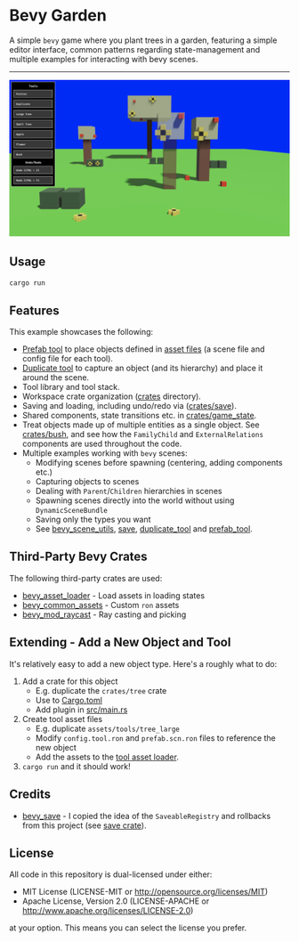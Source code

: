 # Bevy Garden

A simple `bevy` game where you plant trees in a garden, featuring a simple editor interface, common patterns
regarding state-management and multiple examples for interacting with bevy scenes.

---

![Example Screenshot Image](./images/screenshot.png)

## Usage

```shell
cargo run
```

## Features

This example showcases the following:

* [Prefab tool](crates/prefab_tool/src) to place objects defined in [asset files](assets/tools) (a scene file and
  config file for each tool).
* [Duplicate tool](crates/duplicate_tool/src) to capture an object (and its hierarchy) and place it around the scene.
* Tool library and tool stack.
* Workspace crate organization ([crates](crates) directory).
* Saving and loading, including undo/redo via ([crates/save](crates/save/src)).
* Shared components, state transitions etc. in [crates/game_state](crates/game_state/src).
* Treat objects made up of multiple entities as a single object. See [crates/bush](crates/bush/src), and see how the
  `FamilyChild` and `ExternalRelations` components are used throughout the code.
* Multiple examples working with `bevy` scenes:
  * Modifying scenes before spawning (centering, adding components etc.)
  * Capturing objects to scenes
  * Dealing with `Parent`/`Children` hierarchies in scenes
  * Spawning scenes directly into the world without using `DynamicSceneBundle`
  * Saving only the types you want
  * See [bevy_scene_utils](crates/bevy_scene_utils/src), [save](crates/save/src),
    [duplicate_tool](crates/duplicate_tool/src) and [prefab_tool](crates/prefab_tool/src/commands.rs).

## Third-Party Bevy Crates

The following third-party crates are used:

- [bevy_asset_loader](https://github.com/NiklasEi/bevy_asset_loader) - Load assets in loading states
- [bevy_common_assets](https://github.com/NiklasEi/bevy_common_assets) - Custom `ron` assets
- [bevy_mod_raycast](https://github.com/aevyrie/bevy_mod_raycast) - Ray casting and picking 

## Extending - Add a New Object and Tool

It's relatively easy to add a new object type. Here's a roughly what to do:

1. Add a crate for this object
   - E.g. duplicate the `crates/tree` crate
   - Use to [Cargo.toml](Cargo.toml)
   - Add plugin in [src/main.rs](src/main.rs)
2. Create tool asset files
   - E.g. duplicate `assets/tools/tree_large`
   - Modify `config.tool.ron` and `prefab.scn.ron` files to reference the new object
   - Add the assets to the [tool asset loader](src/game/tool_loader.rs).
3. `cargo run` and it should work!

## Credits

- [bevy_save](https://github.com/hankjordan/bevy_save) - I copied the idea of the `SaveableRegistry` and rollbacks
  from this project (see [save crate](crates/save/src)).

## License

All code in this repository is dual-licensed under either:

- MIT License (LICENSE-MIT or http://opensource.org/licenses/MIT)
- Apache License, Version 2.0 (LICENSE-APACHE or http://www.apache.org/licenses/LICENSE-2.0)

at your option. This means you can select the license you prefer.
